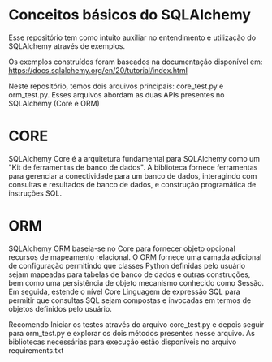 # Conceitos básicos do SQLAlchemy

Esse repositório tem como intuito auxiliar no entendimento e utilização do SQLAlchemy através de exemplos.

Os exemplos construídos foram baseados na documentação disponível em: https://docs.sqlalchemy.org/en/20/tutorial/index.html

Neste repositório, temos dois arquivos principais: core_test.py e orm_test.py. 
Esses arquivos abordam as duas APIs presentes no SQLAlchemy (Core e ORM)

# CORE
SQLAlchemy Core é a arquitetura fundamental para SQLAlchemy como um "Kit de ferramentas de banco de dados". A biblioteca fornece ferramentas para gerenciar a conectividade para um banco de dados, interagindo com consultas e resultados de banco de dados, e construção programática de instruções SQL.

# ORM
SQLAlchemy ORM baseia-se no Core para fornecer objeto opcional recursos de mapeamento relacional. O ORM fornece uma camada adicional de configuração permitindo que classes Python definidas pelo usuário sejam mapeadas para tabelas de banco de dados e outras construções, bem como uma persistência de objeto mecanismo conhecido como Sessão. Em seguida, estende o nível Core Linguagem de expressão SQL para permitir que consultas SQL sejam compostas e invocadas em termos de objetos definidos pelo usuário.

Recomendo Iniciar os testes através do arquivo core_test.py e depois seguir para orm_test.py e explorar os dois métodos presentes nesse arquivo.
As bibliotecas necessárias para execução estão disponíveis no arquivo requirements.txt
